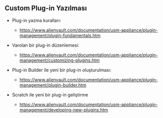 ## Custom Plug-in Yazılması

- Plug-in yazma kuralları:
    - https://www.alienvault.com/documentation/usm-appliance/plugin-management/plugin-fundamentals.htm

- Varolan bir plug-in düzenlemesi:
    - https://www.alienvault.com/documentation/usm-appliance/plugin-management/customizing-plugins.htm

- Plug-in Builder ile yeni bir plug-in oluşturulması:
    - https://www.alienvault.com/documentation/usm-appliance/plugin-management/plugin-builder.htm

- Scratch ile yeni bir plug-in geliştirme
    - https://www.alienvault.com/documentation/usm-appliance/plugin-management/developing-new-plugins.htm